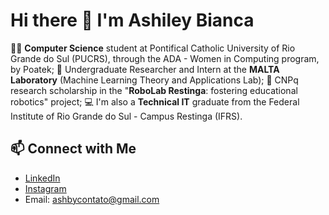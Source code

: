 # Hi there 👋 I'm Ashiley Bianca

👩‍💻 **Computer Science** student at Pontifical Catholic University of Rio Grande do Sul (PUCRS), through the ADA - Women in Computing program, by Poatek;
🔎 Undergraduate Researcher and Intern at the **MALTA Laboratory** (Machine Learning Theory and Applications Lab);
🤖 CNPq research scholarship in the "**RoboLab Restinga**: fostering educational robotics" project;
💻 I'm also a **Technical IT** graduate from the Federal Institute of Rio Grande do Sul - Campus Restinga (IFRS).

## 📫 Connect with Me
- [LinkedIn](https://br.linkedin.com/in/ashiley-bianca-18925718a)
- [Instagram](https://www.instagram.com/ashileybiancx/)
- Email: ashbycontato@gmail.com


